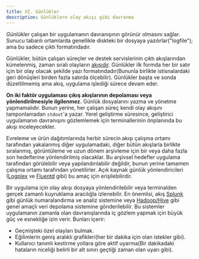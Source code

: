 ```yaml
---
title: XI. Günlükler
description: Günlüklere olay akışı gibi davranma
---
```

*Günlükler* çalışan bir uygulamanın davranışının görünür olmasını sağlar. Sunucu tabanlı ortamlarda genellikle diskteki bir dosyaya yazılırlar("logfile"); ama bu sadece çıktı formatındadır.

Günlükler, bütün çalışan süreçler ve destek servislerinin çıktı akışlarından kümelenmiş, zaman sıralı olayların [akışıdır](https://adam.herokuapp.com/past/2011/4/1/logs_are_streams_not_files/). Günlükler ilk formda her bir satır için bir olay olacak şekilde yazı formatındadır(Bununla birlikte istisnalardaki geri dönüşleri birden fazla satırda ölçebilir). Günlükler başta ve sonda düzeltilmemiş ama akış, uygulama işlediği sürece devam eder.

**On iki faktör uygulaması çıkış akışlarının depolaması veya yönlendirilmesiyle ilgilenmez.** Günlük dosyalarını yazma ve yönetme yapmamalıdır. Bunun yerine, her çalışan süreç kendi olay akışını tamponlamadan `stdout`'a yazar. Yerel geliştirme süresince, geliştirici uygulamanın davranışını gözlemlemek için terminallerinin önplanında bu akışı inceleyecekler.

Evreleme ve ürün dağıtımlarında herbir sürecin akışı çalışma ortamı tarafından yakalanmış diğer uygulamadaki, diğer bütün akışlarla birlikte sıralanmış, görüntüleme ve uzun dönem arşivleme için bir veya daha fazla son hedeflerine yönlendirilmiş olacaklar. Bu arşivsel hedefler uygulama tarafından görülebilir veya yapılandırılabilir değildir, bunun yerine tamamen çalışma ortamı tarafından yönetilirler. Açık kaynak günlük yönlendiricileri ([Logplex](https://github.com/heroku/logplex) ve [Fluentd](https://github.com/fluent/fluentd) gibi) bu amaç için erişilebilirdir.

Bir uygulama için olay akışı dosyaya yönlendirilebilir veya terminalden gerçek zamanlı kuyruklama aracılığla izlenebilir. En önemlisi, akış  [Splunk](http://www.splunk.com/) gibi günlük numaralandırma ve analiz sistemine veya [Hadoop/Hive](http://hive.apache.org/) gibi genel amaçlı veri depolama sistemine gönderilebilir. Bu sistemler uygulamanın zamanla olan davranışlarında iç gözlem yapmak için büyük güç ve esnekliğe izin verir. Bunları içerir:

* Geçmişteki özel olayları bulmak.
* Eğilimlerin geniş aralıklı grafikleri(her bir dakika için olan istekler gibi).
* Kullanıcı tanımlı kestirme yollara göre aktif uyarma(Bir dakikadaki hataların niceliği belirli bir alt sınırı geçtiği zaman olan uyarı gibi).
